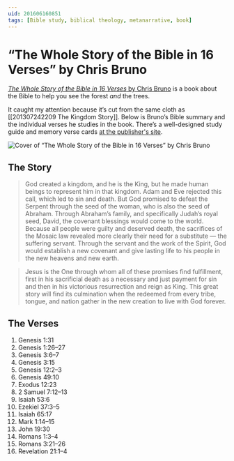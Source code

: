 ```yaml
---
uid: 201606160851
tags: [Bible study, biblical theology, metanarrative, book]
---
```


# “The Whole Story of the Bible in 16 Verses” by Chris Bruno

[*The Whole Story of the Bible in 16 Verses* by Chris Bruno](https://www.crossway.org/books/the-whole-story-of-the-bible-in-16-verses-tpb/) is a book about the Bible to help you see the forest *and* the trees.

It caught my attention because it’s cut from the same cloth as [[201307242209 The Kingdom Story]]. Below is Bruno’s Bible summary and the individual verses he studies in the book. There’s a well-designed study guide and memory verse cards [at the publisher's site](https://www.crossway.org/books/the-whole-story-of-the-bible-in-16-verses-tpb/).

![Cover of “The Whole Story of the Bible in 16 Verses” by Chris Bruno](https://cmhelmer.com/media/201606160851_1.jpg)

## The Story

> God created a kingdom, and he is the King, but he made human beings to represent him in that kingdom. Adam and Eve rejected this call, which led to sin and death. But God promised to defeat the Serpent through the seed of the woman, who is also the seed of Abraham. Through Abraham’s family, and specifically Judah’s royal seed, David, the covenant blessings would come to the world. Because all people were guilty and deserved death, the sacrifices of the Mosaic law revealed more clearly their need for a substitute — the suffering servant. Through the servant and the work of the Spirit, God would establish a new covenant and give lasting life to his people in the new heavens and new earth.

> Jesus is the One through whom all of these promises find fulfillment, first in his sacrificial death as a necessary and just payment for sin and then in his victorious resurrection and reign as King. This great story will find its culmination when the redeemed from every tribe, tongue, and nation gather in the new creation to live with God forever.

## The Verses

1. Genesis 1:31
2. Genesis 1:26–27
3. Genesis 3:6–7
4. Genesis 3:15
5. Genesis 12:2–3
6. Genesis 49:10
7. Exodus 12:23
8. 2 Samuel 7:12–13
9. Isaiah 53:6
10. Ezekiel 37:3–5
11. Isaiah 65:17
12. Mark 1:14–15
13. John 19:30
14. Romans 1:3–4
15. Romans 3:21–26
16. Revelation 21:1–4
